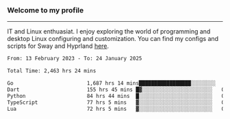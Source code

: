 ### Welcome to my profile

---

IT and Linux enthuasiat. I enjoy exploring the world of programming and desktop Linux configuring and customization. You can find my configs and scripts for Sway and Hyprland [here](https://github.com/uroborosq/mess-of-linux-configurations).

<!-- <div display="block">
 	<img align="left" width="48%" alt="isocalendar" src=".github/metrics/isocalendar_metrics.svg" />
	<img align="center" width="48%" alt="contributions" src=".github/metrics/contributions_metrics.svg" />
	<img align="center" alt="languages" src=".github/metrics/languages_metrics.svg" />
</div> -->

<!-- ![](https://komarev.com/ghpvc/?username=uroborosq&color=success&style=flat-square) -->
<!-- [](https://img.shields.io/github/last-commit/uroborosq/uroborosq?label=Profile%20updated&style=flat-square) -->

<!--START_SECTION:waka-->

```txt
From: 13 February 2023 - To: 24 January 2025

Total Time: 2,463 hrs 24 mins

Go                        1,687 hrs 14 mins█████████████████░░░░░░░░   67.84 %
Dart                      155 hrs 45 mins █▓░░░░░░░░░░░░░░░░░░░░░░░   06.26 %
Python                    84 hrs 44 mins  █░░░░░░░░░░░░░░░░░░░░░░░░   03.41 %
TypeScript                77 hrs 5 mins   ▓░░░░░░░░░░░░░░░░░░░░░░░░   03.10 %
Lua                       72 hrs 5 mins   ▓░░░░░░░░░░░░░░░░░░░░░░░░   02.90 %
```

<!--END_SECTION:waka-->
